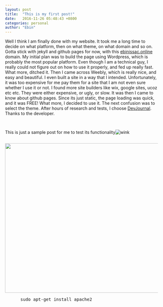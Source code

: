 ```yaml
---
layout: post
title:  "This is my first post!"
date:   2016-11-26 05:48:43 +0800
categories: personal
author: "Ebin"
---
```

<p>Well I think I am finally done with my website. It took me a long time to decide on what platform, then on what theme, on what domain and so on. Gotta stick with jekyll and github pages for now, with this&nbsp;<a href="http://www.ebinissac.online">ebinissac.online</a> domain. My initial plan was to build the page using Wordpress, which is probably the most popular platform. Even though I am a technical guy, I really could not figure out on how to use it properly, and fed up really fast. What more, ditched it. Then I came across Weebly, which is really nice, and easy and beautiful. I even built a site in a way that I intended. Unfortunately, it was too expensive for me pay them for a site that I am not even sure whether I use it or not. I found more site builders like wix, google sites, ucoz etc etc. They were either expensive, or ugly, or slow. It was then I came to know about github pages. Since its just static, the page loading was quick, and it was FREE! What more, I decided to use it. The next confusion was to select the theme. After hours of research and tests, I choose <a href="https://github.com/hemangsk/DevJournal">DevJournal</a>. Thanks to the developer. </p>
<p>&nbsp;</p>
<p>This is just a sample post for me to test its functionality<img src="https://html-online.com/editor/tinymce/plugins/emoticons/img/smiley-wink.gif" alt="wink" /></p>

<a href="http://www.imageno.com/npcg2ngyh8h3pic.html" target="_blank"><img src="http://www.imageno.com/thumbs/20170113/npcg2ngyh8h3.jpg" border="0" alt=""></a>

<img src="https://dipjia-bn1305.files.1drv.com/y3mfz1gx4SNN4-xRdl7mLHpBRvsv6ntXWtT0m_J-uK74Q3tsTAJI4NPew6IMio1FWowQH4SL0QOgnK59Lq3ROs-e48xwz12mgbw1VU-3g6U3dyUHJuiYqwU2LGsheZATapyBm2gXC1LsRuuUmc5bYqunq0h__P_J_DgaqtGMtK7I0g?width=1092&height=493&cropmode=none" width="1092" height="493" />
</div>
  <div class="example">
        <div class="highlight">
        <pre>
      sudo apt-get install apache2
</pre>
        </div>

